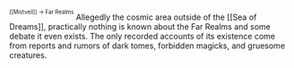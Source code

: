 <sup><sup>[[Mistveil]] → Far Realms</sup></sup>
Allegedly the cosmic area outside of the [[Sea of Dreams]], practically nothing is known about the Far Realms and some debate it even exists. The only recorded accounts of its existence come from reports and rumors of dark tomes, forbidden magicks, and gruesome creatures.